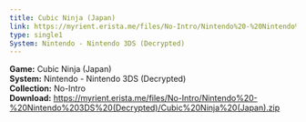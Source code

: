 ```yaml
---
title: Cubic Ninja (Japan)
link: https://myrient.erista.me/files/No-Intro/Nintendo%20-%20Nintendo%203DS%20(Decrypted)/Cubic%20Ninja%20(Japan).zip
type: single1
System: Nintendo - Nintendo 3DS (Decrypted)
---
```

<b>Game:</b> Cubic Ninja (Japan)<br>
<b>System:</b> Nintendo - Nintendo 3DS (Decrypted)<br>
<b>Collection:</b> No-Intro<br>
<b>Download:</b> https://myrient.erista.me/files/No-Intro/Nintendo%20-%20Nintendo%203DS%20(Decrypted)/Cubic%20Ninja%20(Japan).zip